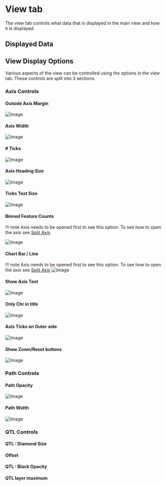 # View tab

The view tab controls what data that is displayed in the main view and how it is displayed.

## Displayed Data

## View Display Options
Various aspects of the view can be controlled using the options in the view tab. These controls are split into 3 sections.
### Axis Controls
#### Outside Axis Margin
![Image](https://github.com/user-attachments/assets/9b6deecb-0b43-4a1e-bff2-496a28b1fcff)

#### Axis Width
![Image](https://github.com/user-attachments/assets/0b4b9281-03a8-4715-9f9b-bf7b7f6f3020)

#### # Ticks
![Image](https://github.com/user-attachments/assets/e4ba5c54-7c6c-4ec7-a416-83c51d5627f5)

#### Axis Heading Size
![Image](https://github.com/user-attachments/assets/723740cb-5b90-4de6-baec-3a485ce6bfdd)

#### Ticks Text Size
![Image](https://github.com/user-attachments/assets/c99058fa-4fce-4a9c-8b32-71e8801b5045)

#### Binned Feature Counts
!!! note
    Axis needs to be opened first to see this option. To see how to open the axis see [Split Axis](/Basic-Functions/Axis-Title-menu-layout/#split-axis)

![Image](https://github.com/user-attachments/assets/e2017dc0-b2d4-41c9-8b82-9682a48dfb47)

#### Chart Bar / Line
!!! note
    Axis needs to be opened first to see this option. To see how to open the axis see [Split Axis](/Basic-Functions/Axis-Title-menu-layout/#split-axis)
![Image](https://github.com/user-attachments/assets/71adcb7e-5b53-4ad6-b64f-27df5ad247ad)

#### Show Axis Text
![Image](https://github.com/user-attachments/assets/11602cbc-079e-4e90-b335-31f90a2238f9)

#### Only Chr in title
![Image](https://github.com/user-attachments/assets/1532fa18-ceb1-4111-baaf-af66d2421f4a)

#### Axis Ticks on Outer side
![Image](https://github.com/user-attachments/assets/a16aed9c-3f97-4657-b638-b05b4243b68c)

#### Show Zoom/Reset buttons
![Image](https://github.com/user-attachments/assets/fe3a6ca0-1aec-4ff4-938b-a64f71cd5dbd)

### Path Controls
#### Path Opacity
![Image](https://github.com/user-attachments/assets/8cd1d5ef-dfcc-4597-8f1d-abe232c066bd)

#### Path Width
![Image](https://github.com/user-attachments/assets/89af46b0-e0d4-493a-abb3-fa73d1ddb1ef)

### QTL Controls
#### QTL : Diamond Size
#### Offset
#### QTL : Black Opacity
#### QTL layer maximum